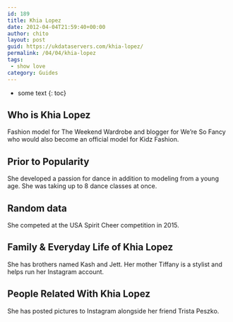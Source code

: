 ```yaml
---
id: 189
title: Khia Lopez
date: 2012-04-04T21:59:40+00:00
author: chito
layout: post
guid: https://ukdataservers.com/khia-lopez/
permalink: /04/04/khia-lopez
tags:
 - show love
category: Guides
---
```


* some text
{: toc}


## Who is  Khia Lopez
                  
                  
                  
Fashion model for The Weekend Wardrobe and blogger for We&#8217;re So Fancy who would also become an official model for Kidz Fashion. 
                  
                
                
                
## Prior to Popularity 
                  
                  
                  
She developed a passion for dance in addition to modeling from a young age. She was taking up to 8 dance classes at once.
                  
                
                
                
## Random data 
                  
                  
                  
She competed at the USA Spirit Cheer competition in 2015.
                  
                
                
                
## Family & Everyday Life of Khia Lopez
                  
                  
                  
She has brothers named Kash and Jett. Her mother Tiffany is a stylist and helps run her Instagram account.
                  
                
                
                
## People Related With  Khia Lopez
                  
                  
                  
She has posted pictures to Instagram alongside her friend Trista Peszko.
                  
                
              
            
          
          
          
    
    
  
